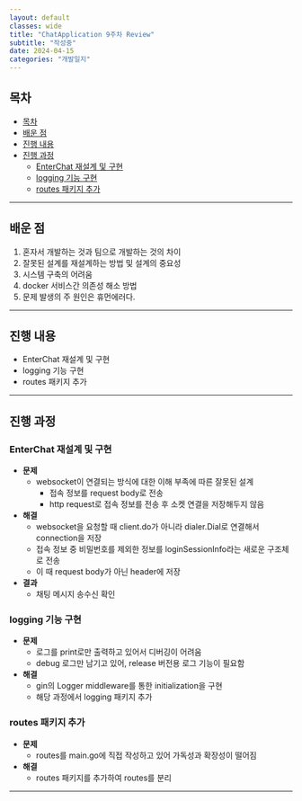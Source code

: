 ```yaml
---
layout: default
classes: wide
title: "ChatApplication 9주차 Review"
subtitle: "작성중"
date: 2024-04-15
categories: "개발일지"
---
```


## 목차

- [목차](#목차)
- [배운 점](#배운-점)
- [진행 내용](#진행-내용)
- [진행 과정](#진행-과정)
  - [EnterChat 재설계 및 구현](#enterchat-재설계-및-구현)
  - [logging 기능 구현](#logging-기능-구현)
  - [routes 패키지 추가](#routes-패키지-추가)

---

## 배운 점

1. 혼자서 개발하는 것과 팀으로 개발하는 것의 차이
2. 잘못된 설계를 재설계하는 방법 및 설계의 중요성
3. 시스템 구축의 어려움
4. docker 서비스간 의존성 해소 방법
5. 문제 발생의 주 원인은 휴먼에러다.

---

## 진행 내용

- EnterChat 재설계 및 구현
- logging 기능 구현
- routes 패키지 추가

---

## 진행 과정

### EnterChat 재설계 및 구현

- **문제**
  - websocket이 연결되는 방식에 대한 이해 부족에 따른 잘못된 설계
    - 접속 정보를 request body로 전송
    - http request로 접속 정보를 전송 후 소켓 연결을 저장해두지 않음
- **해결**
  - websocket을 요청할 때 client.do가 아니라 dialer.Dial로 연결해서 connection을 저장
  - 접속 정보 중 비밀번호를 제외한 정보를 loginSessionInfo라는 새로운 구조체로 전송
  - 이 때 request body가 아닌 header에 저장
- **결과**
  - 채팅 메시지 송수신 확인

### logging 기능 구현

- **문제**
  - 로그를 print로만 출력하고 있어서 디버깅이 어려움
  - debug 로그만 남기고 있어, release 버전용 로그 기능이 필요함
- **해결**
  - gin의 Logger middleware를 통한 initialization을 구현
  - 해당 과정에서 logging 패키지 추가

### routes 패키지 추가

- **문제**
  - routes를 main.go에 직접 작성하고 있어 가독성과 확장성이 떨어짐
- **해결**
  - routes 패키지를 추가하여 routes를 분리

---
